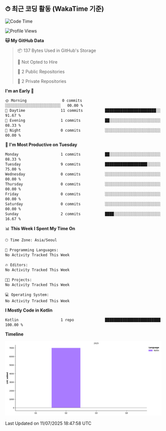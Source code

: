 ## ⏱ 최근 코딩 활동 (WakaTime 기준)

<!--START_SECTION:waka-->
![Code Time](http://img.shields.io/badge/Code%20Time-46%20hrs%2044%20mins-blue)

![Profile Views](http://img.shields.io/badge/Profile%20Views-0-blue)

**🐱 My GitHub Data** 

> 📦 137 Bytes Used in GitHub's Storage 
 > 
> 🚫 Not Opted to Hire
 > 
> 📜 2 Public Repositories 
 > 
> 🔑 2 Private Repositories 
 > 
**I'm an Early 🐤** 

```text
🌞 Morning                0 commits           ░░░░░░░░░░░░░░░░░░░░░░░░░   00.00 % 
🌆 Daytime                11 commits          ███████████████████████░░   91.67 % 
🌃 Evening                1 commits           ██░░░░░░░░░░░░░░░░░░░░░░░   08.33 % 
🌙 Night                  0 commits           ░░░░░░░░░░░░░░░░░░░░░░░░░   00.00 % 
```
📅 **I'm Most Productive on Tuesday** 

```text
Monday                   1 commits           ██░░░░░░░░░░░░░░░░░░░░░░░   08.33 % 
Tuesday                  9 commits           ███████████████████░░░░░░   75.00 % 
Wednesday                0 commits           ░░░░░░░░░░░░░░░░░░░░░░░░░   00.00 % 
Thursday                 0 commits           ░░░░░░░░░░░░░░░░░░░░░░░░░   00.00 % 
Friday                   0 commits           ░░░░░░░░░░░░░░░░░░░░░░░░░   00.00 % 
Saturday                 0 commits           ░░░░░░░░░░░░░░░░░░░░░░░░░   00.00 % 
Sunday                   2 commits           ████░░░░░░░░░░░░░░░░░░░░░   16.67 % 
```


📊 **This Week I Spent My Time On** 

```text
🕑︎ Time Zone: Asia/Seoul

💬 Programming Languages: 
No Activity Tracked This Week

🔥 Editors: 
No Activity Tracked This Week

🐱‍💻 Projects: 
No Activity Tracked This Week

💻 Operating System: 
No Activity Tracked This Week
```

**I Mostly Code in Kotlin** 

```text
Kotlin                   1 repo              █████████████████████████   100.00 % 
```



**Timeline**

![Lines of Code chart](https://raw.githubusercontent.com/sheephero/sheephero/main/assets/bar_graph.png)


 Last Updated on 11/07/2025 18:47:58 UTC
<!--END_SECTION:waka-->
